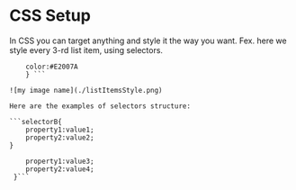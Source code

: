 # CSS Setup

In CSS you can target anything and style it the way you  want. Fex. here we style every 3-rd list item, using selectors.

``` li: nth-last-of-type(3n){
    color:#E2007A
    } ```

![my image name](./listItemsStyle.png)

Here are the examples of selectors structure:

```selectorB{
    property1:value1;
    property2:value2;
}
```


```selectorB{
    property1:value3;
    property2:value4;
 }```


